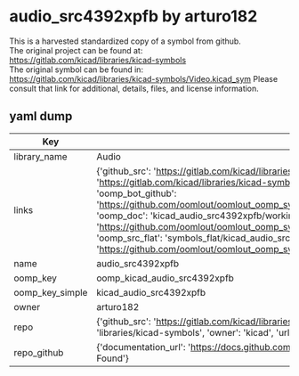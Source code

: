 # audio_src4392xpfb by arturo182  
This is a harvested standardized copy of a symbol from github.  
The original project can be found at:  
https://gitlab.com/kicad/libraries/kicad-symbols  
The original symbol can be found in:
https://gitlab.com/kicad/libraries/kicad-symbols/Video.kicad_sym
Please consult that link for additional, details, files, and license information.  
## yaml dump  
| Key | Value |  
| --- | --- |  
| library_name | Audio |  
| links | {'github_src': 'https://gitlab.com/kicad/libraries/kicad-symbols/Video.kicad_sym', 'github_src_repo': 'https://gitlab.com/kicad/libraries/kicad-symbols', 'oomp_bot': 'kicad_audio_src4392xpfb/working', 'oomp_bot_github': 'https://github.com/oomlout/oomlout_oomp_symbol_bot/tree/main/kicad_audio_src4392xpfb/working', 'oomp_doc': 'kicad_audio_src4392xpfb/working', 'oomp_doc_github': 'https://github.com/oomlout/oomlout_oomp_symbol_doc/tree/main/kicad_audio_src4392xpfb/working', 'oomp_src_flat': 'symbols_flat/kicad_audio_src4392xpfb/working', 'oomp_src_flat_github': 'https://github.com/oomlout/oomlout_oomp_symbol_src/tree/main/kicad_audio_src4392xpfb/working'} |  
| name | audio_src4392xpfb |  
| oomp_key | oomp_kicad_audio_src4392xpfb |  
| oomp_key_simple | kicad_audio_src4392xpfb |  
| owner | arturo182 |  
| repo | {'github_src': 'https://gitlab.com/kicad/libraries/kicad-symbols/Video.kicad_sym', 'name': 'libraries/kicad-symbols', 'owner': 'kicad', 'url': 'https://gitlab.com/kicad/libraries/kicad-symbols'} |  
| repo_github | {'documentation_url': 'https://docs.github.com/rest/repos/repos#get-a-repository', 'message': 'Not Found'} |  

